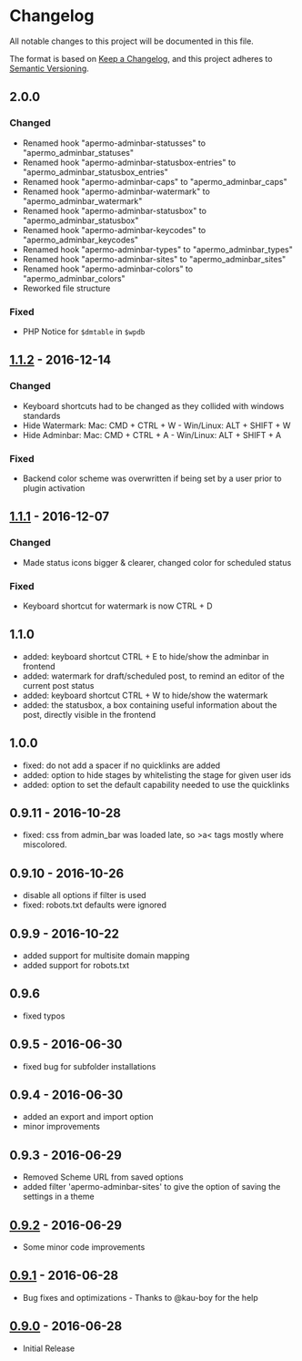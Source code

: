 # Changelog
All notable changes to this project will be documented in this file.

The format is based on [Keep a Changelog](https://keepachangelog.com/en/1.0.0/), and this project adheres
to [Semantic Versioning](https://semver.org/spec/v2.0.0.html).

## 2.0.0
### Changed
- Renamed hook "apermo-adminbar-statusses" to "apermo_adminbar_statuses"
- Renamed hook "apermo-adminbar-statusbox-entries" to "apermo_adminbar_statusbox_entries"
- Renamed hook "apermo-adminbar-caps" to "apermo_adminbar_caps"
- Renamed hook "apermo-adminbar-watermark" to "apermo_adminbar_watermark"
- Renamed hook "apermo-adminbar-statusbox" to "apermo_adminbar_statusbox"
- Renamed hook "apermo-adminbar-keycodes" to "apermo_adminbar_keycodes"
- Renamed hook "apermo-adminbar-types" to "apermo_adminbar_types"
- Renamed hook "apermo-adminbar-sites" to "apermo_adminbar_sites"
- Renamed hook "apermo-adminbar-colors" to "apermo_adminbar_colors"
- Reworked file structure

### Fixed
- PHP Notice for `$dmtable` in `$wpdb`

## [1.1.2] - 2016-12-14
### Changed
- Keyboard shortcuts had to be changed as they collided with windows standards
- Hide Watermark: Mac: CMD + CTRL + W - Win/Linux: ALT + SHIFT + W
- Hide Adminbar: Mac: CMD + CTRL + A - Win/Linux: ALT + SHIFT + A

### Fixed
- Backend color scheme was overwritten if being set by a user prior to plugin activation

## [1.1.1] - 2016-12-07
### Changed
- Made status icons bigger & clearer, changed color for scheduled status

### Fixed
- Keyboard shortcut for watermark is now CTRL + D

## 1.1.0
* added: keyboard shortcut CTRL + E to hide/show the adminbar in frontend
* added: watermark for draft/scheduled post, to remind an editor of the current post status
* added: keyboard shortcut CTRL + W to hide/show the watermark
* added: the statusbox, a box containing useful information about the post, directly visible in the frontend

## 1.0.0
* fixed: do not add a spacer if no quicklinks are added
* added: option to hide stages by whitelisting the stage for given user ids
* added: option to set the default capability needed to use the quicklinks

## 0.9.11 - 2016-10-28
* fixed: css from admin_bar was loaded late, so &gt;a&lt; tags mostly where miscolored.

## 0.9.10 - 2016-10-26
* disable all options if filter is used
* fixed: robots.txt defaults were ignored

## 0.9.9 - 2016-10-22
* added support for multisite domain mapping
* added support for robots.txt

## 0.9.6
* fixed typos

## 0.9.5 - 2016-06-30
* fixed bug for subfolder installations

## 0.9.4 - 2016-06-30
* added an export and import option
* minor improvements

## 0.9.3 - 2016-06-29
* Removed Scheme URL from saved options
* added filter 'apermo-adminbar-sites' to give the option of saving the settings in a theme

## [0.9.2] - 2016-06-29
* Some minor code improvements

## [0.9.1] - 2016-06-28
* Bug fixes and optimizations - Thanks to @kau-boy for the help

## [0.9.0] - 2016-06-28
* Initial Release

[1.1.2]: https://github.com/apermo/apermo-adminbar/compare/v1.1.1...v1.1.2
[1.1.1]: https://github.com/apermo/apermo-adminbar/compare/v1.1.0...v1.1.1
[0.9.2]: https://github.com/apermo/apermo-adminbar/compare/v0.9.1...v0.9.2
[0.9.1]: https://github.com/apermo/apermo-adminbar/compare/v0.9.0...v0.9.1
[0.9.0]: https://github.com/apermo/apermo-adminbar/tree/v0.9.0
